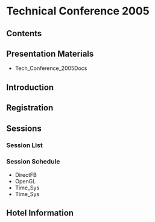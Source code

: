 # Technical Conference 2005
## Contents
## Presentation Materials
* Tech_Conference_2005Docs
## Introduction
## Registration
## Sessions
### Session List
### Session Schedule
* DirectFB
* OpenGL
* Time_Sys
* Time_Sys
## Hotel Information
